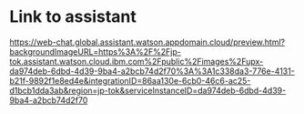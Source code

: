 # Link to assistant 

https://web-chat.global.assistant.watson.appdomain.cloud/preview.html?backgroundImageURL=https%3A%2F%2Fjp-tok.assistant.watson.cloud.ibm.com%2Fpublic%2Fimages%2Fupx-da974deb-6dbd-4d39-9ba4-a2bcb74d2f70%3A%3A1c338da3-776e-4131-b21f-9892f1e8ed4e&integrationID=86aa130e-6cb0-46c6-ac25-d1bcb1dda3ab&region=jp-tok&serviceInstanceID=da974deb-6dbd-4d39-9ba4-a2bcb74d2f70

